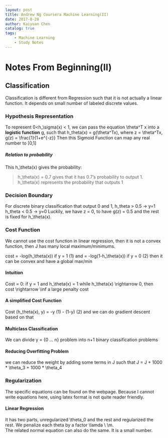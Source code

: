 ```yaml
---
layout: post
title: Andrew Ng Coursera Machine Learning(II)
date: 2017-8-28
author: Kaiyuan Chen
catalog: true
tags:
    - Machine Learning
    - Study Notes
---
```


# Notes From Beginning(II)

## Classification 
Classification is different from Regression such that it is not actually a linear function. It depends on small number of labeled discrete values. 

### Hypothesis Representation
To represent 0<h_\sigma(x) < 1, we can pass the equation \theta^T x into a **logistic function** g, such that h_theta(x) = g(\theta^Tx), where z = \theta^Tx, g(z) = \frac{1}{1+e^{-z}}
Then this Sigmoid Function can map any real number to [0,1]

##### Relation to probability
This h_\theta(x) gives the probability:
>h_\theta(x) = 0.7 gives that it has 0.7’s probability to output 1. 
h_\theta(x) represents the probability that outputs 1
### Decision Boundary
For discrete binary classification that output 0 and 1, 
h_theta > 0.5 -> y=1
h_theta < 0.5 -> y=0
Luckily, we have z = 0, to have g(z) = 0.5 and the rest is fixed for h_\theta(x). 

### Cost Function 
We cannot use the cost function in linear regression, 
then it is not a convex function, then J has many local maximum/minimums. 

cost = -log(h_\theta(x)) if y = 1  (1)
and  = -log(1-h_\theta(x)) if y = 0 (2)
then it can be convex and have a global max/min

#### Intuition 
Cost = 0: if y = 1 and h_\theta(x) = 1
while 
h_\theta(x) \rightarrow 0, then cost \rightarrow \inf 
    a large penalty cost

#### A simplified Cost Function 
Cost (h_theta(x), y) = -y (1) - (1-y) (2)
and we can do gradient descent based on that 

#### Multiclass Classification 
We can divide y = {0 ... n} problem into n+1 binary classification problems 

#### Reducing Overfitting Problem 
we can reduce the weight by adding some terms in J such that 
J = J + 1000 * \theta_3 + 1000 * \theta_4

### Regularization 
The specific equations can be found on the webpage. Because I cannot write equations here, using latex format is not quite reader friendly. 

#### Linear Regression 
It has two parts, unregularized \theta_0 and the rest and regularized the rest. We penalize each theta by a factor \lamda \ \m.  
The related normal equation can also do the same. 
It is a small number. 
